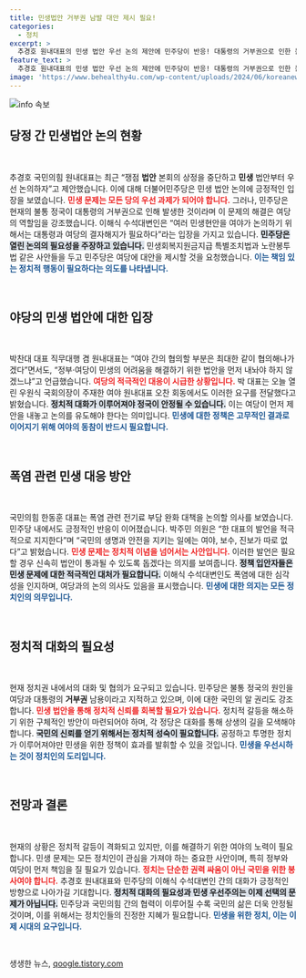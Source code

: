 ```yaml
---
title: 민생법안 거부권 남발 대안 제시 필요!
categories:
  - 정치
excerpt: >
  추경호 원내대표의 민생 법안 우선 논의 제안에 민주당이 반응! 대통령의 거부권으로 인한 불통 정국 속, 여야 간 논의의 물꼬를 틀 수 있을까? 여전히 답답한 상황 속 협력이 필요하다는 목소리가 커지고 있습니다.
feature_text: >
  추경호 원내대표의 민생 법안 우선 논의 제안에 민주당이 반응! 대통령의 거부권으로 인한 불통 정국 속, 여야 간 논의의 물꼬를 틀 수 있을까? 여전히 답답한 상황 속 협력이 필요하다는 목소리가 커지고 있습니다.
image: 'https://www.behealthy4u.com/wp-content/uploads/2024/06/koreanews.jpg'
---
```


<p><img src="https://www.behealthy4u.com/wp-content/uploads/2024/06/koreanews.jpg" alt="info 속보" /></p>

<h2 data-ke-size="size26">당정 간 민생법안 논의 현황</h2>

<p data-ke-size="size16">&nbsp;</p>

<p>추경호 국민의힘 원내대표는 최근 “쟁점 <b>법안</b> 본회의 상정을 중단하고 <b>민생</b> 법안부터 우선 논의하자”고 제안했습니다. 이에 대해 더불어민주당은 민생 법안 논의에 긍정적인 입장을 보였습니다. <b><span style="color: #ee2323;">민생 문제는 모든 당의 우선 과제가 되어야 합니다.</span></b> 그러나, 민주당은 현재의 불통 정국이 대통령의 거부권으로 인해 발생한 것이라며 이 문제의 해결은 여당의 역할임을 강조했습니다. 이해식 수석대변인은 “여러 민생현안을 여야가 논의하기 위해서는 대통령과 여당의 결자해지가 필요하다”라는 입장을 가지고 있습니다. <b><span style="background-color: #21538527;">민주당은 열린 논의의 필요성을 주장하고 있습니다.</span></b> 민생회복지원금지급 특별조치법과 노란봉투법 같은 사안들을 두고 민주당은 여당에 대안을 제시할 것을 요청했습니다. <b><span style="color: #1a5490;">이는 책임 있는 정치적 행동이 필요하다는 의도를 나타냅니다.</span></b></p>

<p data-ke-size="size16">&nbsp;</p>

<h2 data-ke-size="size26">야당의 민생 법안에 대한 입장</h2>

<p data-ke-size="size16">&nbsp;</p>

<p>박찬대 대표 직무대행 겸 원내대표는 “여야 간의 협의할 부분은 최대한 같이 협의해나가겠다”면서도, “정부·여당이 민생의 어려움을 해결하기 위한 법안을 먼저 내놔야 하지 않겠느냐”고 언급했습니다. <b><span style="color: #ee2323;">여당의 적극적인 대응이 시급한 상황입니다.</span></b> 박 대표는 오늘 열린 우원식 국회의장이 주재한 여야 원내대표 오찬 회동에서도 이러한 요구를 전달했다고 밝혔습니다. <b><span style="background-color: #21538527;">정치적 대화가 이루어져야 정국이 안정될 수 있습니다.</span></b> 이는 여당이 먼저 제안을 내놓고 논의를 유도해야 한다는 의미입니다. <b><span style="color: #1a5490;">민생에 대한 정책은 고무적인 결과로 이어지기 위해 여야의 동참이 반드시 필요합니다.</span></b></p>

<p data-ke-size="size16">&nbsp;</p>

<h2 data-ke-size="size26">폭염 관련 민생 대응 방안</h2>

<p data-ke-size="size16">&nbsp;</p>

<p>국민의힘 한동훈 대표는 폭염 관련 전기료 부담 완화 대책을 논의할 의사를 보였습니다. 민주당 내에서도 긍정적인 반응이 이어졌습니다. 박주민 의원은 “한 대표의 발언을 적극적으로 지지한다”며 “국민의 생명과 안전을 지키는 일에는 여야, 보수, 진보가 따로 없다”고 밝혔습니다. <b><span style="color: #ee2323;">민생 문제는 정치적 이념을 넘어서는 사안입니다.</span></b> 이러한 발언은 필요할 경우 신속히 법안이 통과될 수 있도록 돕겠다는 의지를 보여줍니다. <b><span style="background-color: #21538527;">정책 입안자들은 민생 문제에 대한 적극적인 대처가 필요합니다.</span></b> 이해식 수석대변인도 폭염에 대한 심각성을 인지하며, 여당과의 논의 의사도 있음을 표시했습니다. <b><span style="color: #1a5490;">민생에 대한 의지는 모든 정치인의 의무입니다.</span></b></p>

<p data-ke-size="size16">&nbsp;</p>

<h2 data-ke-size="size26">정치적 대화의 필요성</h2>

<p data-ke-size="size16">&nbsp;</p>

<p>현재 정치권 내에서의 대화 및 협의가 요구되고 있습니다. 민주당은 불통 정국의 원인을 여당과 대통령의 <b>거부권</b> 남용이라고 지적하고 있으며, 이에 대한 국민의 알 권리도 강조합니다. <b><span style="color: #ee2323;">민생 법안을 통해 정치적 신뢰를 회복할 필요가 있습니다.</span></b> 정치적 갈등을 해소하기 위한 구체적인 방안이 마련되어야 하며, 각 정당은 대화를 통해 상생의 길을 모색해야 합니다. <b><span style="background-color: #21538527;">국민의 신뢰를 얻기 위해서는 정치적 성숙이 필요합니다.</span></b> 공정하고 투명한 정치가 이루어져야만 민생을 위한 정책이 효과를 발휘할 수 있을 것입니다. <b><span style="color: #1a5490;">민생을 우선시하는 것이 정치인의 도리입니다.</span></b></p>

<p data-ke-size="size16">&nbsp;</p>

<h2 data-ke-size="size26">전망과 결론</h2>

<p data-ke-size="size16">&nbsp;</p>

<p>현재의 상황은 정치적 갈등이 격화되고 있지만, 이를 해결하기 위한 여야의 노력이 필요합니다. 민생 문제는 모든 정치인이 관심을 가져야 하는 중요한 사안이며, 특히 정부와 여당이 먼저 책임을 질 필요가 있습니다. <b><span style="color: #ee2323;">정치는 단순한 권력 싸움이 아닌 국민을 위한 봉사여야 합니다.</span></b> 추경호 원내대표와 민주당의 이해식 수석대변인 간의 대화가 긍정적인 방향으로 나아가길 기대합니다. <b><span style="background-color: #21538527;">정치적 대화의 필요성과 민생 우선주의는 이제 선택의 문제가 아닙니다.</span></b> 민주당과 국민의힘 간의 협력이 이루어질 수록 국민의 삶은 더욱 안정될 것이며, 이를 위해서는 정치인들의 진정한 지혜가 필요합니다. <b><span style="color: #1a5490;">민생을 위한 정치, 이는 이제 시대의 요구입니다.</span></b></p>

<p data-ke-size="size16">&nbsp;</p>
생생한 뉴스, <a href="https://qoogle.tistory.com" rel="dofollow">qoogle.tistory.com</a>


